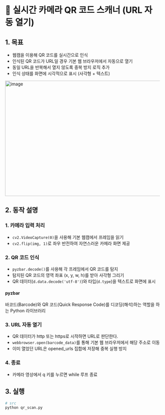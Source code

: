 # 📌 실시간 카메라 QR 코드 스캐너 (URL 자동 열기)

## 1. 목표
- 웹캠을 이용해 QR 코드를 실시간으로 인식
- 인식된 QR 코드가 URL일 경우 기본 웹 브라우저에서 자동으로 열기
- 동일 URL을 반복해서 열지 않도록 중복 방지 로직 추가
- 인식 상태를 화면에 시각적으로 표시 (사각형 + 텍스트)
<img width="575" height="374" alt="image" src="https://github.com/user-attachments/assets/7208078e-0e89-414f-8822-71ae6ed363ce" />

## 2. 동작 설명

### 1. 카메라 입력 처리

- `cv2.VideoCapture(0)`을 사용해 기본 웹캠에서 프레임을 읽기
- `cv2.flip(img, 1)`로 좌우 반전하여 자연스러운 카메라 화면 제공

### 2. QR 코드 인식

- `pyzbar.decode()`를 사용해 각 프레임에서 QR 코드를 탐지
- 탐지된 QR 코드의 영역 좌표 (x, y, w, h)를 받아 사각형 그리기
- QR 데이터(`d.data.decode('utf-8')`)와 타입(`d.type`)을 텍스트로 화면에 표시

#### pyzbar
바코드(Barcode)와 QR 코드(Quick Response Code)를 디코딩(해석)하는 역할을 하는 Python 라이브러리


### 3. URL 자동 열기

- QR 데이터가 http 또는 https로 시작하면 URL로 판단한다.
- `webbrowser.open(barcode_data)`를 통해 기본 웹 브라우저에서 해당 주소로 이동
- 이미 열었던 URL은 opened_urls 집합에 저장해 중복 실행 방지

### 4. 종료

- 카메라 영상에서 q 키를 누르면 while 루프 종료

## 3. 실행
```python
# src
python qr_scan.py
```
